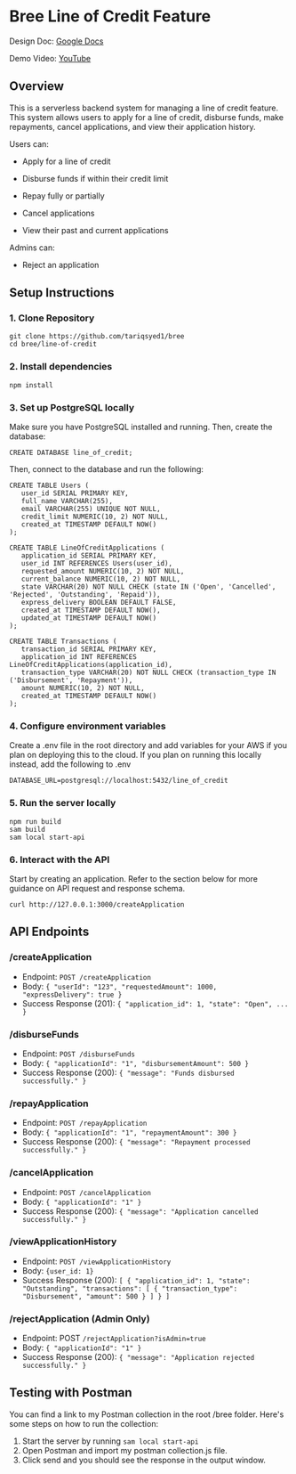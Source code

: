 
# Bree Line of Credit Feature
Design Doc: [Google Docs](https://docs.google.com/document/d/1XbWeIE9unKI_eUfwW6SuNWI0OqghwKGkQPkhZeLAIC4/edit?usp=sharing)

Demo Video: [YouTube](https://youtu.be/lNf8Y1tFVms)

## Overview

This is a serverless backend system for managing a line of credit feature. This system allows users to apply for a line of credit, disburse funds, make repayments, cancel applications, and view their application history.  

Users can:

- Apply for a line of credit

- Disburse funds if within their credit limit

- Repay fully or partially

- Cancel applications

- View their past and current applications

Admins can:
- Reject an application

## Setup Instructions
### 1. Clone Repository
```
git clone https://github.com/tariqsyed1/bree
cd bree/line-of-credit
```
 ### 2. Install dependencies
 ```
 npm install
 ```
 ### 3. Set up PostgreSQL locally
 Make sure you have PostgreSQL installed and running. Then, create the database:
 ```
 CREATE DATABASE line_of_credit;
 ```
 Then, connect to the database and run the following:
 ```
 CREATE TABLE Users (
    user_id SERIAL PRIMARY KEY,
    full_name VARCHAR(255),
    email VARCHAR(255) UNIQUE NOT NULL,
    credit_limit NUMERIC(10, 2) NOT NULL,
    created_at TIMESTAMP DEFAULT NOW()
);

CREATE TABLE LineOfCreditApplications (
    application_id SERIAL PRIMARY KEY,
    user_id INT REFERENCES Users(user_id),
    requested_amount NUMERIC(10, 2) NOT NULL,
    current_balance NUMERIC(10, 2) NOT NULL,
    state VARCHAR(20) NOT NULL CHECK (state IN ('Open', 'Cancelled', 'Rejected', 'Outstanding', 'Repaid')),
    express_delivery BOOLEAN DEFAULT FALSE,
    created_at TIMESTAMP DEFAULT NOW(),
    updated_at TIMESTAMP DEFAULT NOW()
);

CREATE TABLE Transactions (
    transaction_id SERIAL PRIMARY KEY,
    application_id INT REFERENCES LineOfCreditApplications(application_id),
    transaction_type VARCHAR(20) NOT NULL CHECK (transaction_type IN ('Disbursement', 'Repayment')),
    amount NUMERIC(10, 2) NOT NULL,
    created_at TIMESTAMP DEFAULT NOW()
);

 ```
 ### 4. Configure environment variables
 Create a .env file in the root directory and add variables for your AWS if you plan on deploying this to the cloud. If you plan on running this locally instead, add the following to .env
 ```
 DATABASE_URL=postgresql://localhost:5432/line_of_credit
 ```

### 5. Run the server locally
```
npm run build
sam build
sam local start-api
```
### 6. Interact with the API
Start by creating an application. Refer to the section below for more guidance on API request and response schema. 
```
curl http://127.0.0.1:3000/createApplication
```

## API Endpoints
### /createApplication
* Endpoint: `POST /createApplication`
* Body: `{
  "userId": "123",
  "requestedAmount": 1000,
  "expressDelivery": true
}
`
* Success Response (201): `{ "application_id": 1, "state": "Open", ... }
`
### /disburseFunds
* Endpoint: `POST /disburseFunds`
* Body: `{
  "applicationId": "1",
  "disbursementAmount": 500
}
`
* Success Response (200): `{ "message": "Funds disbursed successfully." }
`

### /repayApplication
* Endpoint: `POST /repayApplication`
* Body: `{
  "applicationId": "1",
  "repaymentAmount": 300
}
`
* Success Response (200): `{ "message": "Repayment processed successfully." }
`

### /cancelApplication
* Endpoint: `POST /cancelApplication`
* Body: `{
  "applicationId": "1"
}
`
* Success Response (200): `{ "message": "Application cancelled successfully." }
`

### /viewApplicationHistory
* Endpoint: `POST /viewApplicationHistory`
* Body: `{user_id: 1}`
* Success Response (200): `[
  {
    "application_id": 1,
    "state": "Outstanding",
    "transactions": [
      { "transaction_type": "Disbursement", "amount": 500 }
    ]
  }
]
`

### /rejectApplication (Admin Only)
* Endpoint: POST `/rejectApplication?isAdmin=true`
* Body: `{
  "applicationId": "1"
}
`
* Success Response (200): `{ "message": "Application rejected successfully." }
`

## Testing with Postman
You can find a link to my Postman collection in the root /bree folder. Here's some steps on how to run the collection:
 
1. Start the server by running `sam local start-api`
2. Open Postman and import my postman collection.js file.
5. Click send and you should see the response in the output window.